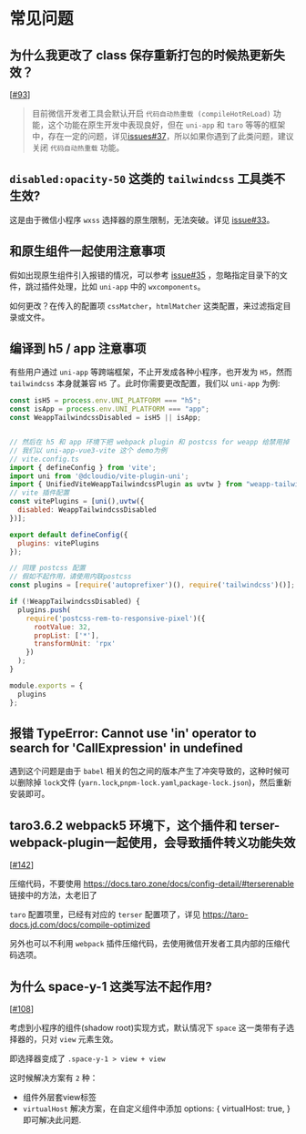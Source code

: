 # 常见问题

## 为什么我更改了 class 保存重新打包的时候热更新失效？

[[#93](https://github.com/sonofmagic/weapp-tailwindcss-webpack-plugin/issues/93)]

> 目前微信开发者工具会默认开启 `代码自动热重载 (compileHotReLoad)` 功能，这个功能在原生开发中表现良好，但在 `uni-app` 和 `taro` 等等的框架中，存在一定的问题，详见[issues#37](https://github.com/sonofmagic/weapp-tailwindcss-webpack-plugin/issues/37)，所以如果你遇到了此类问题，建议关闭 `代码自动热重载` 功能。

## `disabled:opacity-50` 这类的 `tailwindcss` 工具类不生效?

这是由于微信小程序 `wxss` 选择器的原生限制，无法突破。详见 [issue#33](https://github.com/sonofmagic/weapp-tailwindcss-webpack-plugin/issues/33)。

## 和原生组件一起使用注意事项

假如出现原生组件引入报错的情况，可以参考 [issue#35](https://github.com/sonofmagic/weapp-tailwindcss-webpack-plugin/issues/35) ，忽略指定目录下的文件，跳过插件处理，比如 `uni-app` 中的 `wxcomponents`。

如何更改？在传入的配置项 `cssMatcher`，`htmlMatcher` 这类配置，来过滤指定目录或文件。

## 编译到 h5 / app 注意事项

有些用户通过 `uni-app` 等跨端框架，不止开发成各种小程序，也开发为 `H5`，然而 `tailwindcss` 本身就兼容 `H5` 了。此时你需要更改配置，我们以 `uni-app` 为例:

```js
const isH5 = process.env.UNI_PLATFORM === "h5";
const isApp = process.env.UNI_PLATFORM === "app";
const WeappTailwindcssDisabled = isH5 || isApp;


// 然后在 h5 和 app 环境下把 webpack plugin 和 postcss for weapp 给禁用掉
// 我们以 uni-app-vue3-vite 这个 demo为例
// vite.config.ts
import { defineConfig } from 'vite';
import uni from '@dcloudio/vite-plugin-uni';
import { UnifiedViteWeappTailwindcssPlugin as uvtw } from "weapp-tailwindcss-webpack-plugin/vite";
// vite 插件配置
const vitePlugins = [uni(),uvtw({
  disabled: WeappTailwindcssDisabled
})];

export default defineConfig({
  plugins: vitePlugins
});

// 同理 postcss 配置
// 假如不起作用，请使用内联postcss
const plugins = [require('autoprefixer')(), require('tailwindcss')()];

if (!WeappTailwindcssDisabled) {
  plugins.push(
    require('postcss-rem-to-responsive-pixel')({
      rootValue: 32,
      propList: ['*'],
      transformUnit: 'rpx'
    })
  );
}

module.exports = {
  plugins
};
```

## 报错 TypeError: Cannot use 'in' operator to search for 'CallExpression' in undefined

遇到这个问题是由于 `babel` 相关的包之间的版本产生了冲突导致的，这种时候可以删除掉 `lock`文件 (`yarn.lock`,`pnpm-lock.yaml`,`package-lock.json`)，然后重新安装即可。

## taro3.6.2 webpack5 环境下，这个插件和 terser-webpack-plugin一起使用，会导致插件转义功能失效

[[#142](https://github.com/sonofmagic/weapp-tailwindcss-webpack-plugin/issues/142)]

压缩代码，不要使用 <https://docs.taro.zone/docs/config-detail/#terserenable> 链接中的方法，太老旧了

`taro` 配置项里，已经有对应的 `terser` 配置项了，详见 <https://taro-docs.jd.com/docs/compile-optimized>

另外也可以不利用 `webpack` 插件压缩代码，去使用微信开发者工具内部的压缩代码选项。

## 为什么 space-y-1 这类写法不起作用?

[[#108](https://github.com/sonofmagic/weapp-tailwindcss-webpack-plugin/issues/108)]

考虑到小程序的组件(shadow root)实现方式，默认情况下 `space` 这一类带有子选择器的，只对 `view` 元素生效。

即选择器变成了 `.space-y-1 > view + view`

这时候解决方案有 `2` 种：

- 组件外层套view标签
- `virtualHost` 解决方案，在自定义组件中添加
 options: { virtualHost: true, } 即可解决此问题.
